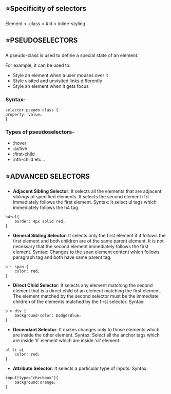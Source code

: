 ## ⭐Specificity of selectors

Element < .class < #id < inline-styling

## ⭐PSEUDOSELECTORS

A pseudo-class is used to define a special state of an element.

For example, it can be used to:

- Style an element when a user mouses over it
- Style visited and unvisited links differently
- Style an element when it gets focus

### Syntax-

```
selector:pseudo-class {
property: value;
}
```

### Types of pseudoselectors-

- :hover
- :active
- :first-child
- :nth-child
  etc...

## ⭐ADVANCED SELECTORS

- **Adjacent Sibling Selector**: It selects all the elements that are adjacent siblings of specified elements. It selects the second element if it immediately follows the first element.
  Syntax: It select ul tags which immediately follows the h4 tag.

```
h4+ul{
    border: 4px solid red;
}
```

- **General Sibling Selector**: It selects only the first element if it follows the first element and both children are of the same parent element. It is not necessary that the second element immediately follows the first element.
  Syntax: Changes to the span element content which follows paragraph tag and both have same parent tag.

```
p ~ span {
    color: red;
}
```

- **Direct Child Selector**: It selects any element matching the second element that is a direct child of an element matching the first element. The element matched by the second selector must be the immediate children of the elements matched by the first selector.
  Syntax:

```
p > div {
    background-color: DodgerBlue;
}
```

- **Decendant Selector**: It makes changes only to those elements which are inside the other element.
  Syntax: Select all the anchor tags which are inside ‘li’ element which are inside ‘ul’ element.

```
ul li a{
    color: red;
}
```

- **Attribute Selector**: It selects a particular type of inputs.
  Syntax:

```
input[type="checkbox"]{
    background:orange;
}
```
